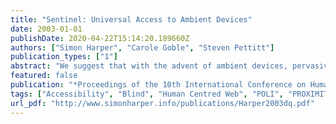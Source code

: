 ```yaml
---
title: "Sentinel: Universal Access to Ambient Devices"
date: 2003-01-01
publishDate: 2020-04-22T15:14:20.189660Z
authors: ["Simon Harper", "Carole Goble", "Steven Pettitt"]
publication_types: ["1"]
abstract: "We suggest that with the advent of ambient devices, pervasive computing systems, mobile user devices and the associated move towards accessing mobile information the HCI community has a perfect opportunity to influence the design of mobile interfaces early in their life-cycle. The Sentinel activity (part of the wider proXimity project) seeks to de-couple the interface (siren) from the ambient object (fire alarm) and place that interface with the user's mobile device (PDA, 'Braille n Speak'). The user device is specific to that user and so too is the interface; however, the problem of static interface creation (normally by sighted designers) still exists. If we are truly to make access to the real world a universal activity the presentation of the interface (buttons, sliders, etc.) must be separated from the functionality of the device, and therefore the functionality the interface is required to fulfil (data and control instructions). Sentinel aims to address this issue by using functional prototypes (written in XML) to separate these two areas. It does this without specifying the type of interface-control (button, tick-box, etc.) required and instead delegates the interface-control presentation task to the user-device which can more individually react to the accessibility needs of its user."
featured: false
publication: "*Proceedings of the 10th International Conference on Human-Computer Interaction*"
tags: ["Accessibility", "Blind", "Human Centred Web", "POLI", "PROXIMITY", "Real World Mobility", "Visually Impaired"]
url_pdf: "http://www.simonharper.info/publications/Harper2003dq.pdf"
---
```


